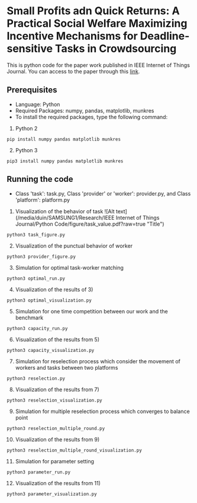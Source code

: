 # Small Profits adn Quick Returns: A Practical Social Welfare Maximizing Incentive Mechanisms for Deadline-sensitive Tasks in Crowdsourcing
This is python code for the paper work published in IEEE Internet of Things Journal. You can access to the paper through this [link](https://ieeexplore.ieee.org/document/8897639).

## Prerequisites
- Language: Python 
- Required Packages: numpy, pandas, matplotlib, munkres 
- To install the required packages, type the following command:
1) Python 2
```
pip install numpy pandas matplotlib munkres
```
2) Python 3
```
pip3 install numpy pandas matplotlib munkres
```

## Running the code
- Class 'task': task.py, Class 'provider' or 'worker': provider.py, and Class 'platform': platform.py
1) Visualization of the behavior of task
![Alt text](/media/duin/SAMSUNG1/Research/IEEE Internet of Things Journal/Python Code/figure/task_value.pdf?raw=true "Title")
```
python3 task_figure.py
```
2) Visualization of the punctual behavior of worker 
```
python3 provider_figure.py
```
3) Simulation for optimal task-worker matching 
```
python3 optimal_run.py
```
4) Visualization of the results of 3) 
```
python3 optimal_visualization.py
```
5) Simulation for one time competition between our work and the benchmark 
```
python3 capacity_run.py
```
6) Visualization of the results from 5) 
```
python3 capacity_visualization.py
```
7) Simulation for reselection process which consider the movement of workers and tasks between two platforms 
```
python3 reselection.py
```
8) Visualization of the results from 7) 
```
python3 reselection_visualization.py
```
9) Simulation for multiple reselection process which converges to balance point 
```
python3 reselection_multiple_round.py
```
10) Visualization of the results from 9) 
```
python3 reselection_multiple_round_visualization.py
```
11) Simulation for parameter setting
```
python3 parameter_run.py
```
12) Visualization of the results from 11) 
```
python3 parameter_visualization.py
```

